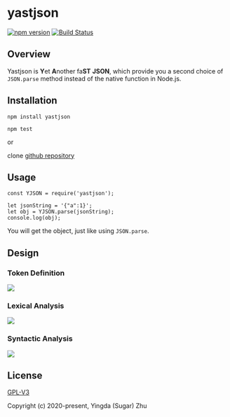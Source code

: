 # yastjson
[![npm version](https://badge.fury.io/js/yastjson.svg)](https://badge.fury.io/js/yastjson)
[![Build Status](https://travis-ci.org/zhuyingda/yastjson.svg?branch=master)](https://travis-ci.org/zhuyingda/yastjson)

## Overview
Yastjson is **Y**et **A**nother fa**ST** **JSON**, which provide you a second choice of `JSON.parse` method instead of the native function in Node.js.

## Installation

```
npm install yastjson

npm test
```

or

clone [github repository](https://github.com/zhuyingda/yastjson)

## Usage

```
const YJSON = require('yastjson');

let jsonString = '{"a":1}';
let obj = YJSON.parse(jsonString);
console.log(obj);
```

You will get the object, just like using `JSON.parse`.

## Design

### Token Definition
![](https://www.zhuyingda.com/static/img/yastjson-token.svg)

### Lexical Analysis
![](https://www.zhuyingda.com/static/img/yastjson-fsm.svg)

### Syntactic Analysis
![](https://www.zhuyingda.com/static/img/yastjson-bnf.svg)

## License

[GPL-V3](http://www.gnu.org/licenses/)

Copyright (c) 2020-present, Yingda (Sugar) Zhu